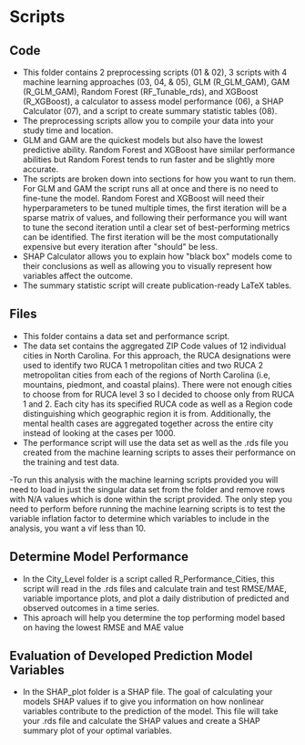 # Scripts

## Code
- This folder contains 2 preprocessing scripts (01 & 02), 3 scripts with 4 machine learning approaches (03, 04, & 05), GLM (R_GLM_GAM), GAM (R_GLM_GAM), Random Forest (RF_Tunable_rds), and XGBoost (R_XGBoost), a calculator to assess model performance (06), a SHAP Calculator (07), and a script to create summary statistic tables (08).
- The preprocessing scripts allow you to compile your data into your study time and location.
- GLM and GAM are the quickest models but also have the lowest predictive ability. Random Forest and XGBoost have similar performance abilities but Random Forest tends to run faster and be slightly more accurate.
- The scripts are broken down into sections for how you want to run them. For GLM and GAM the script runs all at once and there is no need to fine-tune the model. Random Forest and XGBoost will need their hyperparameters to be tuned multiple times, the first iteration will be a sparse matrix of values, and following their performance you will want to tune the second iteration until a clear set of best-performing metrics can be identified. The first iteration will be the most computationally expensive but every iteration after "should" be less.
- SHAP Calculator allows you to explain how "black box" models come to their conclusions as well as allowing you to visually represent how variables affect the outcome.
- The summary statistic script will create publication-ready LaTeX tables. 

## Files
- This folder contains a data set and performance script. 
- The data set contains the aggregated ZIP Code values of 12 individual cities in North Carolina. For this approach, the RUCA designations were used to identify two RUCA 1 metropolitan cities and two RUCA 2 metropolitan cities from each of the regions of North Carolina (i.e, mountains, piedmont, and coastal plains). There were not enough cities to choose from for RUCA level 3 so I decided to choose only from RUCA 1 and 2. Each city has its specified RUCA code as well as a Region code distinguishing which geographic region it is from. Additionally, the mental health cases are aggregated together across the entire city instead of looking at the cases per 1000. 
- The performance script will use the data set as well as the .rds file you created from the machine learning scripts to asses their performance on the training and test data.

-To run this analysis with the machine learning scripts provided you will need to load in just the singular data set from the folder and remove rows with N/A values which is done within the script provided. The only step you need to perform before running the machine learning scripts is to test the variable inflation factor to determine which variables to include in the analysis, you want a vif less than 10.

## Determine Model Performance
- In the City_Level folder is a script called R_Performance_Cities, this script will read in the .rds files and calculate train and test RMSE/MAE, variable importance plots, and plot a daily distribution of predicted and observed outcomes in a time series.
- This aproach will help you determine the top performing model based on having the lowest RMSE and MAE value

## Evaluation of Developed Prediction Model Variables
- In the SHAP_plot folder is a SHAP file. The goal of calculating your models SHAP values if to give you information on how nonlinear variables contribute to the prediction of the model. This file will take your .rds file and calculate the SHAP values and create a SHAP summary plot of your optimal variables.

